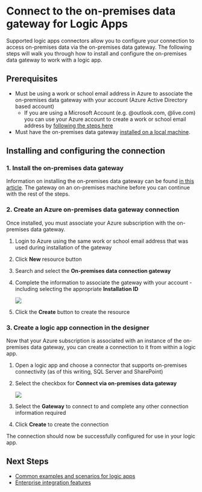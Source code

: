 <properties
   pageTitle="Logic Apps on-premises data gateway connection | Microsoft Azure"
   description="Information on how to create a connection to the on-premises data gateway from a logic app."
   services="app-service\logic"
   documentationCenter=".net,nodejs,java"
   authors="jeffhollan"
   manager="erikre"
   editor=""/>

<tags
   ms.service="app-service-logic"
   ms.devlang="multiple"
   ms.topic="article"
   ms.tgt_pltfrm="na"
   ms.workload="integration"
   ms.date="07/05/2016"
   ms.author="jehollan"/>

# Connect to the on-premises data gateway for Logic Apps

Supported logic apps connectors allow you to configure your connection to access on-premises data via the on-premises data gateway.  The following steps will walk you through how to install and configure the on-premises data gateway to work with a logic app.

## Prerequisites

* Must be using a work or school email address in Azure to associate the on-premises data gateway with your account (Azure Active Directory based account)
    * If you are using a Microsoft Account (e.g. @outlook.com, @live.com) you can use your Azure account to create a work or school email address by [following the steps here](../virtual-machines/virtual-machines-windows-create-aad-work-id.md#locate-your-default-directory-in-the-azure-classic-portal)
* Must have the on-premises data gateway [installed on a local machine](app-service-logic-gateway-install.md).

## Installing and configuring the connection

### 1. Install the on-premises data gateway

Information on installing the on-premises data gateway can be found [in this article](app-service-logic-gateway-install.md).  The gateway on an on-premises machine before you can continue with the rest of the steps.

### 2. Create an Azure on-premises data gateway connection

Once installed, you must associate your Azure subscription with the on-premises data gateway.

1. Login to Azure using the same work or school email address that was used during installation of the gateway
1. Click **New** resource button
1. Search and select the **On-premises data connection gateway**
1. Complete the information to associate the gateway with your account - including selecting the appropriate **Installation ID**

    ![][1]
1. Click the **Create** button to create the resource

### 3. Create a logic app connection in the designer

Now that your Azure subscription is associated with an instance of the on-premises data gateway, you can create a connection to it from within a logic app.

1. Open a logic app and choose a connector that supports on-premises connectivity (as of this writing, SQL Server and SharePoint)
1. Select the checkbox for **Connect via on-premises data gateway**

    ![][2]
1. Select the **Gateway** to connect to and complete any other connection information required
1. Click **Create** to create the connection

The connection should now be successfully configured for use in your logic app.  

## Next Steps
- [Common examples and scenarios for logic apps](app-service-logic-examples-and-scenarios.md)
- [Enterprise integration features](app-service-logic-enterprise-integration-overview.md)

<!-- Image references -->
[1]: ./media/app-service-logic-gateway-connection/createblade.PNG
[2]: ./media/app-service-logic-gateway-connection/blankconnection.PNG
[3]: ./media/app-service-logic-gateway-connection/checkbox.PNG